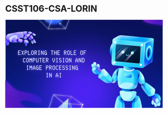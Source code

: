 # CSST106-CSA-LORIN

[![Watch the video](https://raw.githubusercontent.com/Milleys/CSST106-CS4A-LORIN/main/thumbnail.png)](https://raw.githubusercontent.com/Milleys/CSST106-CS4A-LORIN/main/CS4A-LORIN-MP1.mp4)
